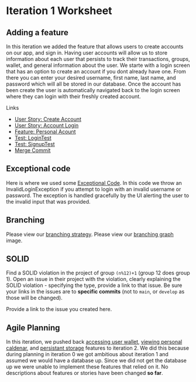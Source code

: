 Iteration 1 Worksheet
=====================

Adding a feature
-----------------
In this iteration we added the feature that allows users to create accounts on our app, and sign in.
Having user accounts will allow us to store information about each user that persists to track their transactions,
groups, wallet, and general information about the user. We starte with a login screen that has an option to create 
an account if you dont already have one. From there you can enter your desired username, first name, last name, and password which will all be stored in our database. Once the account has been create the user is automatically navigated back to the login screen where they can login with their freshly created account.

Links
- [User Story: Create Account](https://code.cs.umanitoba.ca/3350-winter-2021-a01/weBudget/-/issues/12)
- [User Story: Account Login](https://code.cs.umanitoba.ca/3350-winter-2021-a01/weBudget/-/issues/13)
- [Feature: Personal Acount](https://code.cs.umanitoba.ca/3350-winter-2021-a01/weBudget/-/issues/1)
- [Test: LoginTest](https://code.cs.umanitoba.ca/3350-winter-2021-a01/weBudget/-/blob/master/app/src/test/java/com/comp3350/webudget/Login_test.java)
- [Test: SignupTest](nothingYet)
- [Merge Commit](nothingYet)


Exceptional code
----------------

Here is where we used some [Exceptional Code](https://code.cs.umanitoba.ca/3350-winter-2021-a01/weBudget/-/blob/master/app/src/test/java/com/comp3350/webudget/Login_test.java).
In this code we throw an InvalidLoginException if you attempt to login with an invalid username or password. The exception is handled gracefully by the UI alerting the user to the invalid input that was provided.


Branching
----------

Please view our [branching strategy](https://code.cs.umanitoba.ca/3350-winter-2021-a01/weBudget/-/blob/master/Documentation/Branching_Strategy.md).
Please view our [branching graph](https://code.cs.umanitoba.ca/3350-winter-2021-a01/weBudget/-/blob/master/Documentation/branching_graph.png) image.


SOLID
-----

Find a SOLID violation in the project of group `(n%12)+1` (group 12 does group 1).
Open an issue in their project with the violation,
clearly explaining the SOLID violation - specifying the type, provide a link to that issue. Be sure
your links in the issues are to **specific commits** (not to `main`, or `develop` as those will be changed).

Provide a link to the issue you created here.

Agile Planning
--------------

In this iteration, we pushed back [accessing user wallet](https://code.cs.umanitoba.ca/3350-winter-2021-a01/weBudget/-/issues/4), [viewing personal caldenar](https://code.cs.umanitoba.ca/3350-winter-2021-a01/weBudget/-/issues/8), and [persistant storage](https://code.cs.umanitoba.ca/3350-winter-2021-a01/weBudget/-/issues/2) features to iteration 2. We did this because during planning in iteration 0 we got ambitious about iteration 1 and assumed we would have a database up. Since we did not get the database up we were unable to implement these features that relied on it. No descriptions about features or stories have been changed **so far**.
